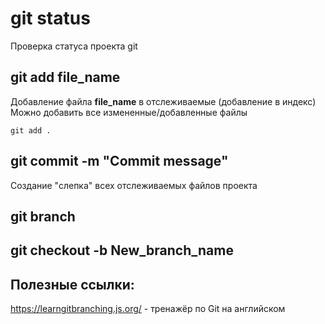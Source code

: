# git status
Проверка статуса проекта git

## git add **file_name**
Добавление файла **file_name** в отслеживаемые (добавление в индекс)
Можно добавить все измененные/добавленные файлы
```
git add .
```

## git commit -m **"Commit message"**
Создание "слепка" всех отслеживаемых файлов проекта

## git branch

## git checkout -b **New_branch_name**

## Полезные ссылки:

https://learngitbranching.js.org/ - тренажёр по Git на английском
